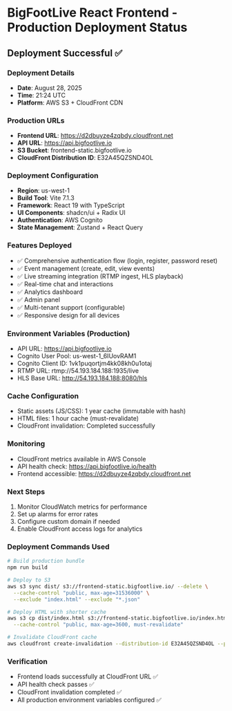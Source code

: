 # BigFootLive React Frontend - Production Deployment Status

## Deployment Successful ✅

### Deployment Details
- **Date**: August 28, 2025
- **Time**: 21:24 UTC
- **Platform**: AWS S3 + CloudFront CDN

### Production URLs
- **Frontend URL**: https://d2dbuyze4zqbdy.cloudfront.net
- **API URL**: https://api.bigfootlive.io
- **S3 Bucket**: frontend-static.bigfootlive.io
- **CloudFront Distribution ID**: E32A45QZSND4OL

### Deployment Configuration
- **Region**: us-west-1
- **Build Tool**: Vite 7.1.3
- **Framework**: React 19 with TypeScript
- **UI Components**: shadcn/ui + Radix UI
- **Authentication**: AWS Cognito
- **State Management**: Zustand + React Query

### Features Deployed
- ✅ Comprehensive authentication flow (login, register, password reset)
- ✅ Event management (create, edit, view events)
- ✅ Live streaming integration (RTMP ingest, HLS playback)
- ✅ Real-time chat and interactions
- ✅ Analytics dashboard
- ✅ Admin panel
- ✅ Multi-tenant support (configurable)
- ✅ Responsive design for all devices

### Environment Variables (Production)
- API URL: https://api.bigfootlive.io
- Cognito User Pool: us-west-1_6IUovRAM1
- Cognito Client ID: 1vk1puqortjm4kk08kh0u1otaj
- RTMP URL: rtmp://54.193.184.188:1935/live
- HLS Base URL: http://54.193.184.188:8080/hls

### Cache Configuration
- Static assets (JS/CSS): 1 year cache (immutable with hash)
- HTML files: 1 hour cache (must-revalidate)
- CloudFront invalidation: Completed successfully

### Monitoring
- CloudFront metrics available in AWS Console
- API health check: https://api.bigfootlive.io/health
- Frontend accessible: https://d2dbuyze4zqbdy.cloudfront.net

### Next Steps
1. Monitor CloudWatch metrics for performance
2. Set up alarms for error rates
3. Configure custom domain if needed
4. Enable CloudFront access logs for analytics

### Deployment Commands Used
```bash
# Build production bundle
npm run build

# Deploy to S3
aws s3 sync dist/ s3://frontend-static.bigfootlive.io/ --delete \
  --cache-control "public, max-age=31536000" \
  --exclude "index.html" --exclude "*.json"

# Deploy HTML with shorter cache
aws s3 cp dist/index.html s3://frontend-static.bigfootlive.io/index.html \
  --cache-control "public, max-age=3600, must-revalidate"

# Invalidate CloudFront cache
aws cloudfront create-invalidation --distribution-id E32A45QZSND4OL --paths "/*"
```

### Verification
- Frontend loads successfully at CloudFront URL ✅
- API health check passes ✅
- CloudFront invalidation completed ✅
- All production environment variables configured ✅